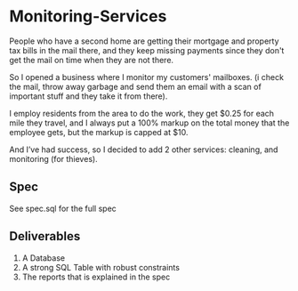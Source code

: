 # Monitoring-Services
People who have a second home are getting their mortgage and property tax bills in the mail there, and they keep missing payments since they don't get the mail on time when they are not there.

So I opened a business where I monitor my customers' mailboxes. (i check the mail, throw away garbage and send them an email with a scan of important stuff and they take it from there).

I employ residents from the area to do the work, they get $0.25 for each mile they travel, and I always put a 100% markup on the total money that the employee gets, but the markup is capped at $10.

And I’ve had success, so I decided to add 2 other services: cleaning, and monitoring (for thieves).

## Spec
See spec.sql for the full spec

## Deliverables
1) A Database
2) A strong SQL Table with robust constraints
3) The reports that is explained in the spec

